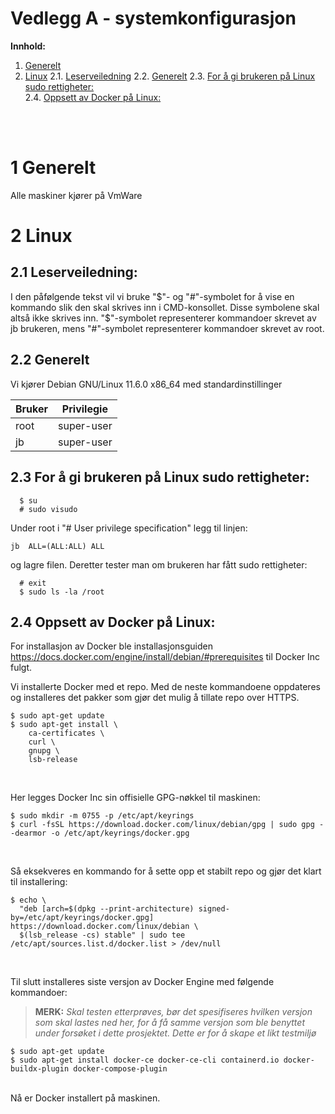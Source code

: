 # Vedlegg A - systemkonfigurasjon

**Innhold:**
1. [Generelt](#1-generelt)
2. [Linux](#2-linux)
2.1. [Leserveiledning](#21-leserveiledning)
2.2. [Generelt](#22-generelt)
2.3. [For å gi brukeren på Linux sudo rettigheter:](#23-for-å-gi-brukeren-på-linux-sudo-rettigheter:)  
2.4. [Oppsett av Docker på Linux:](#31-oppsett-av-docker-på-linux:)  

<br>
<br>

# 1 Generelt

Alle maskiner kjører på VmWare

# 2 Linux

## 2.1 Leserveiledning:
I den påfølgende tekst vil vi bruke "$"- og "#"-symbolet for å vise en kommando slik den skal skrives inn i CMD-konsollet. Disse symbolene skal altså ikke skrives inn. "$"-symbolet representerer kommandoer skrevet av jb brukeren, mens "#"-symbolet representerer kommandoer skrevet av root.

## 2.2 Generelt
Vi kjører Debian GNU/Linux 11.6.0 x86_64 med standardinstillinger 




| Bruker | Privilegie |
| ----------- | ----------- |
| root | super-user |
| jb | super-user |


## 2.3 For å gi brukeren på Linux sudo rettigheter:
```shell
  $ su
  # sudo visudo
```
Under root i "# User privilege specification" legg til linjen:
```
jb  ALL=(ALL:ALL) ALL
```
og lagre filen.
Deretter tester man om brukeren har fått sudo rettigheter:
```shell
  # exit
  $ sudo ls -la /root
```

## 2.4 Oppsett av Docker på Linux:
For installasjon av Docker ble installasjonsguiden https://docs.docker.com/engine/install/debian/#prerequisites til Docker Inc fulgt. 

Vi installerte Docker med et repo. Med de neste kommandoene oppdateres og installeres det pakker som gjør det mulig å tillate repo over HTTPS.
```shell
$ sudo apt-get update
$ sudo apt-get install \
    ca-certificates \
    curl \
    gnupg \
    lsb-release
```
<br>

Her legges Docker Inc sin offisielle GPG-nøkkel til maskinen:
```shell
$ sudo mkdir -m 0755 -p /etc/apt/keyrings
$ curl -fsSL https://download.docker.com/linux/debian/gpg | sudo gpg --dearmor -o /etc/apt/keyrings/docker.gpg
```
<br>

Så eksekveres en kommando for å sette opp et stabilt repo og gjør det klart til installering:
```shell
$ echo \
  "deb [arch=$(dpkg --print-architecture) signed-by=/etc/apt/keyrings/docker.gpg] https://download.docker.com/linux/debian \
  $(lsb_release -cs) stable" | sudo tee /etc/apt/sources.list.d/docker.list > /dev/null
```
<br>

Til slutt installeres siste versjon av Docker Engine med følgende kommandoer:  
> **MERK:** _Skal testen etterprøves, bør det spesifiseres hvilken versjon som skal lastes ned her, for å få samme versjon som ble benyttet under forsøket i dette prosjektet. Dette er for å skape et likt testmiljø_
```shell
$ sudo apt-get update
$ sudo apt-get install docker-ce docker-ce-cli containerd.io docker-buildx-plugin docker-compose-plugin
```
<br>
Nå er Docker installert på maskinen.


<br>

